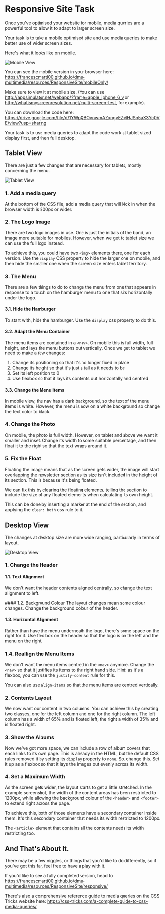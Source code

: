 # Responsive Site Task

Once you've optimised your website for mobile, media queries are a powerful tool to allow it to adapt to larger screen size.

Your task is to take a mobile optimised site and use media queries to make better use of wider screen sizes.

Here's what it looks like on mobile.

![Mobile View](https://francescmarti00.github.io/dmu-multimedia/resources/img/callSiteSmall.png)

You can see the mobile version in your browser here: <https://francescmarti00.github.io/dmu-multimedia/resources/ResponsiveSite/mobileOnly/>

Make sure to view it at mobile size. (You can use http://appsimulator.net/webapp/?frame=apple_iphone_6_v or http://whatismyscreenresolution.net/multi-screen-test, for example).

You can download the code here: <https://drive.google.com/file/d/1YWpQBOvnwmAZxngvEZMHJSn5aX3Yc0VE/view?usp=sharing>

Your task is to use media queries to adapt the code work at tablet sized display first, and then full desktop.

## Tablet View

There are just a few changes that are necessary for tablets, mostly concerning the menu.

![Tablet View](https://francescmarti00.github.io/dmu-multimedia/resources/img/callaSiteMedium.png)

### 1. Add a media query

At the bottom of the CSS file, add a media query that will kick in when the browser width is 800px or wider.

### 2. The Logo Image

There are two logo images in use. One is just the initials of the band, an image more suitable for mobiles. However, when we get to tablet size we can use the full logo instead.

To achieve this, you could have two `<img>` elements there, one for each version. Use the `display` CSS property to hide the larger one on mobile, and then hide the smaller one when the screen size enters tablet territory.

### 3. The Menu

There are a few things to do to change the menu from one that appears in response to a touch on the hamburger menu to one that sits horizontally under the logo.

#### 3.1. Hide the Hamburger

To start with, hide the hamburger. Use the `display` css property to do this.

#### 3.2. Adapt the Menu Container

The menu items are contained in a `<nav>`. On mobile this is full width, full height, and lays the menu buttons out vertically. Once we get to tablet we need to make a few changes:

1. Change its positioning so that it's no longer fixed in place
2. Change its height so that it's just a tall as it needs to be
3. Set its left position to 0
4. Use flexbox so that it lays its contents out horizontally and centred

#### 3.3. Change the Menu Items

In mobile view, the nav has a dark background, so the text of the menu items is white. However, the menu is now on a white background so change the text color to black.

### 4. Change the Photo

On mobile, the photo is full width. However, on tablet and above we want it smaller and inset. Change its width to some suitable percentage, and then float it to the right so that the text wraps around it.

### 5. Fix the Float

Floating the image means that as the screen gets wider, the image will start overlapping the newsletter section as its size isn't included in the height of its section. This is because it's being floated.

We can fix this by clearing the floating elements, telling the section to include the size of any floated elements when calculating its own height.

This can be done by inserting a marker at the end of the section, and applying the `clear: both` css rule to it.

## Desktop View

The changes at desktop size are more wide ranging, particularly in terms of layout.

![Desktop View](https://francescmarti00.github.io/dmu-multimedia/resources/img/callaSiteLarge.png)

### 1. Change the Header

#### 1.1. Text Alignment

We don't want the header contents aligned centrally, so change the text alignment to left.

#### 1.2. Background Colour
The layout changes mean some colour changes. Change the background colour of the header.

#### 1.3. Horizontal Alignment

Rather than have the menu underneath the logo, there's some space on the right for it. Use flex box on the header so that the logo is on the left and the menu on the right.

### 1.4. Reallign the Menu Items

We don't want the menu items centred in the `<nav>` anymore. Change the `<nav>` so that it justifies its items to the right hand side. Hint: as it's a flexbox, you can use the `justify-content` rule for this.

You can also use `align-items` so that the menu items are centred vertically.

### 2. Contents Layout

We now want our content in two columns. You can achieve this by creating two classes, one for the left column and one for the right column. The left column has a width of 65% and is floated left, the right a width of 35% and is floated right.

### 3. Show the Albums

Now we've got more space, we can include a row of album covers that each links to its own page. This is already in the HTML, but the default CSS rules removed it by setting its `display` property to `none`. So, change this. Set it up as a flexbox so that it lays the images out evenly across its width.

### 4. Set a Maximum Width

As the screen gets wider, the layout starts to get a little stretched. In the example screenshot, the width of the content areas has been restricted to 1200px, while allowing the background colour of the `<header>` and `<footer>` to extend right across the page.

To achieve this, both of those elements have a secondary container inside them. It's this secondary container that needs its width restricted to 1200px.

The `<article>` element that contains all the contents needs its width restricting too.

## And That's About It.

There may be a few niggles, or things that you'd like to do differently, so if you've got this far, feel free to have a play with it.

If you'd like to see a fully completed version, head to <https://francescmarti00.github.io/dmu-multimedia/resources/ResponsiveSite/responsive/>

There's also a comprehensive reference guide to media queries on the CSS Tricks website here: <https://css-tricks.com/a-complete-guide-to-css-media-queries/>
